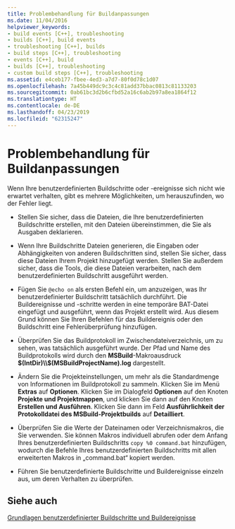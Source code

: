 ```yaml
---
title: Problembehandlung für Buildanpassungen
ms.date: 11/04/2016
helpviewer_keywords:
- build events [C++], troubleshooting
- builds [C++], build events
- troubleshooting [C++], builds
- build steps [C++], troubleshooting
- events [C++], build
- builds [C++], troubleshooting
- custom build steps [C++], troubleshooting
ms.assetid: e4ceb177-fbee-4ed3-a7d7-80f0d78c1d07
ms.openlocfilehash: 7a45b449dc9c3c4c81add37bbac0813c81133203
ms.sourcegitcommit: 0ab61bc3d2b6cfbd52a16c6ab2b97a8ea1864f12
ms.translationtype: HT
ms.contentlocale: de-DE
ms.lasthandoff: 04/23/2019
ms.locfileid: "62315247"
---
```

# <a name="troubleshooting-build-customizations"></a>Problembehandlung für Buildanpassungen

Wenn Ihre benutzerdefinierten Buildschritte oder -ereignisse sich nicht wie erwartet verhalten, gibt es mehrere Möglichkeiten, um herauszufinden, wo der Fehler liegt.

- Stellen Sie sicher, dass die Dateien, die Ihre benutzerdefinierten Buildschritte erstellen, mit den Dateien übereinstimmen, die Sie als Ausgaben deklarieren.

- Wenn Ihre Buildschritte Dateien generieren, die Eingaben oder Abhängigkeiten von anderen Buildschritten sind, stellen Sie sicher, dass diese Dateien Ihrem Projekt hinzugefügt werden. Stellen Sie außerdem sicher, dass die Tools, die diese Dateien verarbeiten, nach dem benutzerdefinierten Buildschritt ausgeführt werden.

- Fügen Sie `@echo on` als ersten Befehl ein, um anzuzeigen, was Ihr benutzerdefinierter Buildschritt tatsächlich durchführt. Die Buildereignisse und -schritte werden in eine temporäre BAT-Datei eingefügt und ausgeführt, wenn das Projekt erstellt wird. Aus diesem Grund können Sie Ihren Befehlen für das Buildereignis oder den Buildschritt eine Fehlerüberprüfung hinzufügen.

- Überprüfen Sie das Buildprotokoll im Zwischendateiverzeichnis, um zu sehen, was tatsächlich ausgeführt wurde. Der Pfad und Name des Buildprotokolls wird durch den **MSBuild**-Makroausdruck **$(IntDir)\\$(MSBuildProjectName).log** dargestellt.

- Ändern Sie die Projekteinstellungen, um mehr als die Standardmenge von Informationen im Buildprotokoll zu sammeln. Klicken Sie im Menü **Extras** auf **Optionen**. Klicken Sie im Dialogfeld **Optionen** auf den Knoten **Projekte und Projektmappen**, und klicken Sie dann auf den Knoten **Erstellen und Ausführen**. Klicken Sie dann im Feld **Ausführlichkeit der Protokolldatei des MSBuild-Projektbuilds** auf **Detailliert**.

- Überprüfen Sie die Werte der Dateinamen oder Verzeichnismakros, die Sie verwenden. Sie können Makros individuell abrufen oder dem Anfang Ihres benutzerdefinierten Buildschritts `copy %0 command.bat` hinzufügen, wodurch die Befehle Ihres benutzerdefinierten Buildschritts mit allen erweiterten Makros in „command.bat“ kopiert werden.

- Führen Sie benutzerdefinierte Buildschritte und Buildereignisse einzeln aus, um deren Verhalten zu überprüfen.

## <a name="see-also"></a>Siehe auch

[Grundlagen benutzerdefinierter Buildschritte und Buildereignisse](understanding-custom-build-steps-and-build-events.md)

